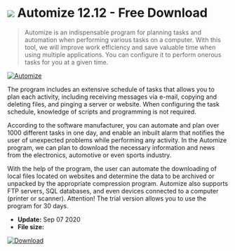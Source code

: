 # ![](https://cdn.softexe.net/static/icon/b/automize-8855.png) Automize 12.12 - Free Download

> Automize is an indispensable program for planning tasks and automation when performing various tasks on a computer. With this tool, we will improve work efficiency and save valuable time when using multiple applications. You can configure it to perform onerous tasks for you at a given time.

[![Automize](https://gallery.dpcdn.pl/imgc/Tools/7930/g_-_420x350_1.5_-_x20120326122301_00.png)](https://softexe.net/win/system/control/automize:hhee.html)

The program includes an extensive schedule of tasks that allows you to plan each activity, including receiving messages via e-mail, copying and deleting files, and pinging a server or website. When configuring the task schedule, knowledge of scripts and programming is not required.
 
 According to the software manufacturer, you can automate and plan over 1000 different tasks in one day, and enable an inbuilt alarm that notifies the user of unexpected problems while performing any activity. In the Automize program, we can plan to download the necessary information and news from the electronics, automotive or even sports industry.
 
 With the help of the program, the user can automate the downloading of local files located on websites and determine the data to be archived or unpacked by the appropriate compression program. Automize also supports FTP servers, SQL databases, and even devices connected to a computer (printer or scanner).
 Attention!
 The trial version allows you to use the program for 30 days.


- **Update:** Sep 07 2020
- **File size:** 

[![Download](https://cdn.softexe.net/static/img/download.png)](https://softexe.net/win/system/control/automize:hhee.html)

